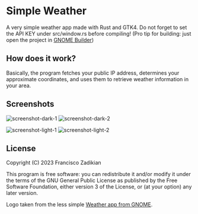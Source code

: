 # Simple Weather

A very simple weather app made with Rust and GTK4. Do not forget to set the API KEY under src/window.rs before compiling! (Pro tip for building: just open the project in [GNOME Builder](https://developer.gnome.org/documentation/introduction/builder.html))

## How does it work?

Basically, the program fetches your public IP address, determines your approximate coordinates, and uses them to retrieve weather information in your area.

## Screenshots

![screenshot-dark-1](https://github.com/FranGamer1892/simple-weather/assets/13150712/eb6726fa-9b42-4ece-a17d-1b8ae60905e0)
![screenshot-dark-2](https://github.com/FranGamer1892/simple-weather/assets/13150712/19bb1bf5-e3ed-4190-91eb-181d66f071ad)

![screenshot-light-1](https://github.com/FranGamer1892/simple-weather/assets/13150712/861c0d4c-be85-48b7-997f-c167f55b3fa5)
![screenshot-light-2](https://github.com/FranGamer1892/simple-weather/assets/13150712/97da141b-3bbe-498d-8d8e-038205b0bff6)

## License

Copyright (C) 2023 Francisco Zadikian

This program is free software: you can redistribute it and/or modify
it under the terms of the GNU General Public License as published by
the Free Software Foundation, either version 3 of the License, or
(at your option) any later version.

Logo taken from the less simple [Weather app from GNOME](https://gitlab.gnome.org/GNOME/gnome-weather/).
